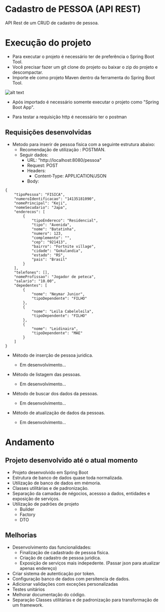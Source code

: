 # Cadastro de PESSOA (API REST)
API Rest de um CRUD de cadastro de pessoa.

# Execução do projeto
 - Para executar o projeto é necessário ter de preferência o Spring Boot Tool.
 - Você precisar fazer um git clone do projeto ou baixar o zip do projeto e descompactar.
 - Importe ele como projeto Maven dentro da ferramenta do Spring Boot Tool.
 
![alt text](https://i.stack.imgur.com/aqpMZ.png)

- Após importado é necessário somente executar o projeto como "Spring Boot App".

- Para testar a requisição http é necessário ter o postman

## Requisições desenvolvidas

- Metodo para inserir de pessoa fisica com a seguinte estrutura abaixo:
  - Recomendação de utilização : POSTMAN.
  - Seguir dados:
    - URL: "http://localhost:8080/pessoa"
    - Request: POST
	- Headers:
		- Content-Type: APPLICATION/JSON
    - Body: 
```
{
	"tipoPessoa": "FISICA",
	"numeroIdentificacao": "14135181090",
	"nomePrincipal": "Keji",
	"nomeSecudario": "Japa",
	"enderecos": [ 
		{
			"tipoEndereco": "Residencial",
			"tipo": "Avenida",
			"nome": "Batatinha",
			"numero": 123,
			"complemento": "",
			"cep": "921413",
			"bairro": "Fortnite village",
			"cidade": "Gokulandia",
			"estado": "RS",
			"pais": "Brasil"
		}
	],
	"telefones": [],
	"nomeProfissao": "Jogador de peteca",
	"salario": "10.00",
	"depedentes": [
		{
			"nome": "Neymar Junior",
			"tipoDependente": "FILHO"
		},
		{
			"nome": "Leila Cabeleleila",
			"tipoDependente": "FILHO"
		},
		{
			"nome": "Leidinaira",
			"tipoDependente": "MAE"
		}
	]
}

```

- Método de inserção de pessoa juridica.
	- Em desenvolvimento...

- Método de listagem das pessoas.
	- Em desenvolvimento...
		
- Método de buscar dos dados da pessoas.
	- Em desenvolvimento...
	
- Método de atualização de dados da pessoas.
	- Em desenvolvimento...

# Andamento
## Projeto desenvolvido até o atual momento
- Projeto desenvolvido em Spring Boot
- Estrutura de banco de dados quase toda normalizada.
- Utilização de banco de dados em mémoria.
- Classes utilitárias e  de padronização.
- Separação da camadas de négocios, acessso a dados, entidades e exposição de serviços.
- Utilização de padrões de projeto
  - Builder
  - Factory
  - DTO
  
## Melhorias 
- Desenvolvimento das funcionalidades:
	- Finalização de cadastrado de pessoa fisica.
	- Criação de cadastro de pessoa juridica.
	- Exposição de serviços mais indepedente. (Passar json para atualizar apenas endereço)
- Criar sistema de autenticação por token.
- Configuração banco de dados com persitencia de dados.
- Adicionar validações com exceções personalizadas
- Testes unitários
- Melhorar documentação do código.
- Separação Classes utilitárias e  de padronização para transformação de um framework.
